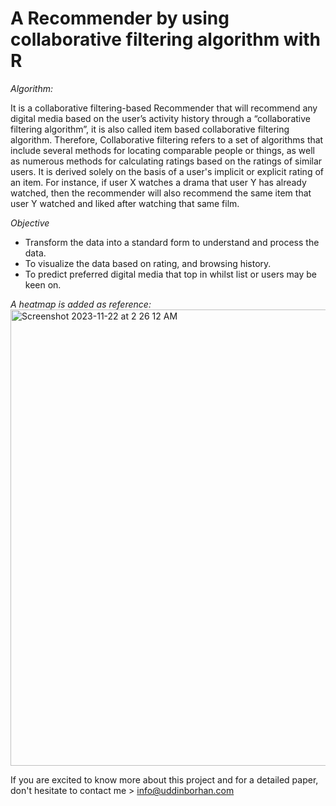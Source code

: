 # A Recommender by using collaborative filtering algorithm with R

*Algorithm:*

It is a collaborative filtering-based Recommender that will recommend any digital media based on the user’s activity history through a “collaborative filtering algorithm”, it is also called item based collaborative filtering algorithm. Therefore, Collaborative filtering refers to a set of algorithms that include several methods for locating comparable people or things, as well as numerous methods for calculating ratings based on the ratings of similar users. It is derived solely on the basis of a user's implicit or explicit rating of an item. For instance, if user X watches a drama that user Y has already watched, then the recommender will also recommend the same item that user Y watched and liked after watching that same film.

*Objective*
- Transform the data into a standard form to understand and process the data.
- To visualize the data based on rating, and browsing history.
- To predict preferred digital media that top in whilst list or users may be keen on.

*A heatmap is added as reference:*
<img width="730" alt="Screenshot 2023-11-22 at 2 26 12 AM" src="https://github.com/BorHan-U/Recommender_collaborative-filtering-algorithm-R/assets/55747898/afdc4958-4b52-4091-9f30-ac580c22fb8e">

If you are excited to know more about this project and for a detailed paper, don't hesitate to contact me > info@uddinborhan.com
